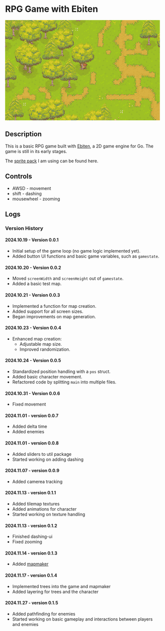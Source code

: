 # RPG Game with Ebiten

![Game Screenshot2](readme/screenshot2.png)

## Description

This is a basic RPG game built with [Ebiten](https://ebitengine.org/), a 2D game engine for Go. The game is still in its early stages. 

The [sprite pack](https://ipyxeloutlookcomar.itch.io/forgottenland) I am using can be found here. 

## Controls

- AWSD - movement
- shift - dashing
- mousewheel - zooming

## Logs

### Version History

#### 2024.10.19 - Version 0.0.1
- Initial setup of the game loop (no game logic implemented yet).
- Added button UI functions and basic game variables, such as `gamestate`.

#### 2024.10.20 - Version 0.0.2
- Moved `screenWidth` and `screenHeight` out of `gamestate`.
- Added a basic test map.

#### 2024.10.21 - Version 0.0.3
- Implemented a function for map creation.
- Added support for all screen sizes.
- Began improvements on map generation.

#### 2024.10.23 - Version 0.0.4
- Enhanced map creation:
  - Adjustable map size.
  - Improved randomization.

#### 2024.10.24 - Version 0.0.5
- Standardized position handling with a `pos` struct.
- Added basic character movement.
- Refactored code by splitting `main` into multiple files.

#### 2024.10.31 - Version 0.0.6
- Fixed movement

#### 2024.11.01 - version 0.0.7
- Added delta time
- Added enemies

#### 2024.11.01 - version 0.0.8
- Added sliders to util package
- Started working on adding dashing 

#### 2024.11.07 - version 0.0.9
- Added camerea tracking

#### 2024.11.13 - version 0.1.1
- Added tilemap textures
- Added animations for character 
- Started working on texture handling

#### 2024.11.13 - version 0.1.2
- Finished dashing-ui
- Fixed zooming

#### 2024.11.14 - version 0.1.3
- Added [mapmaker](https://github.com/bencewokk/mapmaker)

#### 2024.11.17 - version 0.1.4
- Implemented trees into the game and mapmaker
- Added layering for trees and the character

#### 2024.11.27 - version 0.1.5
- Added pathfinding for enemies
- Started working on basic gameplay and interactions between players and enemies